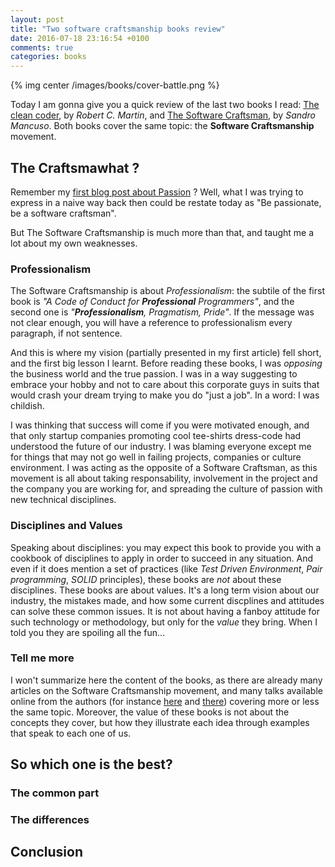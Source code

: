 ```yaml
---
layout: post
title: "Two software craftsmanship books review"
date: 2016-07-18 23:16:54 +0100
comments: true
categories: books
---
```


{% img center /images/books/cover-battle.png %}

Today I am gonna give you a quick review of the last two books I read: [The clean coder][clean-coder], by _Robert C. Martin_, and [The Software Craftsman][software-craftsman], by _Sandro Mancuso_.
Both books cover the same topic: the **Software Craftsmanship** movement.

<!-- More -->

The Craftsmawhat ?
------------------

Remember my [first blog post about Passion][first-blog-post] ? Well, what I was trying to express in a naive way back then could be restate today as "Be passionate, be a software craftsman". 

But The Software Craftsmanship is much more than that, and taught me a lot about my own weaknesses.

### Professionalism

The Software Craftsmanship is about _Professionalism_: the subtile of the first book is _"A Code of Conduct for **Professional** Programmers"_, and the second one is _"**Professionalism**, Pragmatism, Pride"_. If the message was not clear enough, you will have a reference to professionalism every paragraph, if not sentence.

And this is where my vision (partially presented in my first article) fell short, and the first big lesson I learnt. Before reading these books, I was _opposing_ the business world and the true passion. I was in a way suggesting to embrace your hobby and not to care about this corporate guys in suits that would crash your dream trying to make you do "just a job". In a word: I was childish.

I was thinking that success will come if you were motivated enough, and that only startup companies promoting cool tee-shirts dress-code had understood the future of our industry. I was blaming everyone except me for things that may not go well in failing projects, companies or culture environment. I was acting as the opposite of a Software Craftsman, as this movement is all about taking responsability, involvement in the project and the company you are working for, and spreading the culture of passion with new technical disciplines.

### Disciplines and Values

Speaking about disciplines: you may expect this book to provide you with a cookbook of disciplines to apply in order to succeed in any situation. And even if it does mention a set of practices (like _Test Driven Environment_, _Pair programming_, _SOLID_ principles), these books are _not_ about these disciplines. These books are about values. It's a long term vision about our industry, the mistakes made, and how some current discplines and attitudes can solve these common issues. It is not about having a fanboy attitude for such technology or methodology, but only for the _value_ they bring. When I told you they are spoiling all the fun...

### Tell me more

I won't summarize here the content of the books, as there are already many articles on the Software Craftsmanship movement, and many talks available online from the authors (for instance [here][sandro-talk] and [there][uncle-bob-talk]) covering more or less the same topic. Moreover, the value of these books is not about the concepts they cover, but how they illustrate each idea through examples that speak to each one of us.

So which one is the best?
-------------------------

### The common part

### The differences


Conclusion
----------

[clean-coder]:http://www.informit.com/store/clean-coder-a-code-of-conduct-for-professional-programmers-9780137081073
[software-craftsman]:http://www.informit.com/store/software-craftsman-professionalism-pragmatism-pride-9780134052502
[first-blog-post]:http://pierre-jean.baraud.fr/blog/2013/08/10/be-passionate/
[sandro-talk]:https://www.youtube.com/watch?v=9OhXqBlCmrM
[uncle-bob-talk]:https://www.youtube.com/watch?v=9Xy3QC7yxJw

